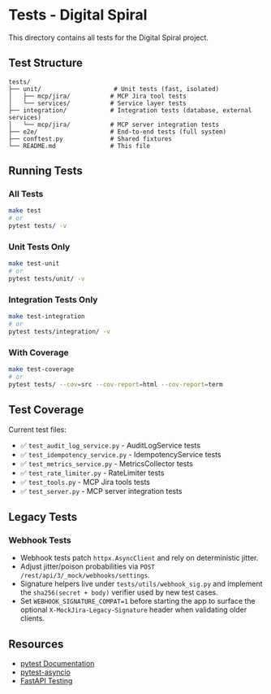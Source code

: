 # Tests - Digital Spiral

This directory contains all tests for the Digital Spiral project.

## Test Structure

```
tests/
├── unit/                    # Unit tests (fast, isolated)
│   ├── mcp/jira/           # MCP Jira tool tests
│   └── services/           # Service layer tests
├── integration/            # Integration tests (database, external services)
│   └── mcp/jira/           # MCP server integration tests
├── e2e/                    # End-to-end tests (full system)
├── conftest.py             # Shared fixtures
└── README.md               # This file
```

## Running Tests

### All Tests
```bash
make test
# or
pytest tests/ -v
```

### Unit Tests Only
```bash
make test-unit
# or
pytest tests/unit/ -v
```

### Integration Tests Only
```bash
make test-integration
# or
pytest tests/integration/ -v
```

### With Coverage
```bash
make test-coverage
# or
pytest tests/ --cov=src --cov-report=html --cov-report=term
```

## Test Coverage

Current test files:
- ✅ `test_audit_log_service.py` - AuditLogService tests
- ✅ `test_idempotency_service.py` - IdempotencyService tests
- ✅ `test_metrics_service.py` - MetricsCollector tests
- ✅ `test_rate_limiter.py` - RateLimiter tests
- ✅ `test_tools.py` - MCP Jira tools tests
- ✅ `test_server.py` - MCP server integration tests

## Legacy Tests

### Webhook Tests
- Webhook tests patch `httpx.AsyncClient` and rely on deterministic jitter.
- Adjust jitter/poison probabilities via `POST /rest/api/3/_mock/webhooks/settings`.
- Signature helpers live under `tests/utils/webhook_sig.py` and implement the
  `sha256(secret + body)` verifier used by new test cases.
- Set `WEBHOOK_SIGNATURE_COMPAT=1` before starting the app to surface the
  optional `X-MockJira-Legacy-Signature` header when validating older clients.

## Resources

- [pytest Documentation](https://docs.pytest.org/)
- [pytest-asyncio](https://pytest-asyncio.readthedocs.io/)
- [FastAPI Testing](https://fastapi.tiangolo.com/tutorial/testing/)
